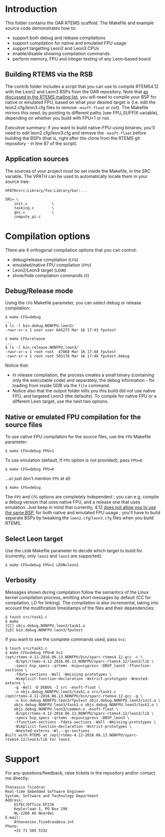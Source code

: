 Introduction
============

This folder contains the OAR RTEMS scaffold. The Makefile and example
source code demonstrates how to:

* support both debug and release compilations
* support compilation for native and emulated FPU usage
* support targetting Leon2 and Leon3 CPUs
* enable/disable showing compilation commands
* perform memory, FPU and integer testing of any Leon-based board

Building RTEMS via the RSB
--------------------------
The contrib folder includes a script that you can use to compile RTEMS4.12
with the Leon2 and Leon3 BSPs from the OAR repository. Note that
[as discussed in the RTEMS mailing list](https://lists.rtems.org/pipermail/users/2016-February/029782.html),
you will need to compile your BSP for native or emulated FPU, based
on what your desired target is (i.e. edit the leon2.cfg/leon3.cfg 
files to remove `-msoft-float` or not). The Makefile mirrors this
need, by pointing to different paths (see FPU_SUFFIX variable),
depending on whether you build with FPU=1 or not.

Executive summary: if you want to build native-FPU-using binaries,
you'll need to edit leon2.cfg/leon3.cfg and remove the `-msoft-float`
before building the BSPs (that is, right after the clone from
the RTEMS git repository - in line 87 of the script).

Application sources
-------------------
The sources of your project must be set inside the Makefile, in the SRC
variable. The VPATH can be used to automatically locate them in 
your source tree:

    VPATH=src:Library/foo:Library/bar:...

    SRC= \
        init.c           \
        tasking.c        \
        gnc.c            \
        compute_pi.c

# Compilation options

There are 4 orthogonal compilation options that you can control:

- debug/release compilation (`CFG`)
- emulated/native FPU compilation (`FPU`)
- Leon2/Leon3 target (`LEON`)
- show/hide compilation commands (`V`)

## Debug/Release mode

Using the `CFG` Makefile parameter, you can select debug or release 
compilation:

    $ make CFG=debug
    ...
    $ ls -l bin.debug.NONFPU.leon3/
    -rwxr-xr-x 1 user user 645273 Mar 16 17:43 fputest

    $ make CFG=release
    ...
    $ ls -l bin.release.NONFPU.leon3/
    -rwxr-xr-x 1 root root  47860 Mar 16 17:48 fputest
    -rwxr-xr-x 1 root root 585178 Mar 16 17:48 fputest.debug

Notice that:

- In release compilation, the process creates a small binary
  (containing only the executable code) and separately, the debug information -
  for loading from inside GDB via the `file` command.
- Notice also that the output folder tells you this build did not use
  native FPU, and targeted Leon3 (the defaults). To compile for 
  native FPU or a different Leon target, use the next two options.

## Native or emulated FPU compilation for the source files

To use native FPU compilation for the source files, use the `FPU`
Makefile parameter:

    $ make CFG=debug FPU=1

To use emulation (default, if `FPU` option is not provided), pass `FPU=0`:

    $ make CFG=debug FPU=0

...or just don't mention `FPU` at all:

    $ make CFG=debug

The `FPU` and `CFG` options are completely independent ; you can e.g.
compile a debug version that uses native FPU, and a release one that uses
emulation. Just keep in mind that currently, 4.12 
[does not allow you to use the same BSP](https://lists.rtems.org/pipermail/users/2016-February/029782.html),
for both native and emulated FPU usage ; you'll have to build separate
BSPs by tweaking the `leon2.cfg`/`leon3.cfg` files when you build RTEMS.

## Select Leon target

Use the `LEON` Makefile parameter to decide which target to build for
(currently, only `leon2` and `leon3` are supported):

    $ make CFG=debug FPU=1 LEON=leon3

## Verbosity

Messages shown during compilation follow the semantics of the Linux kernel
compilation process, emitting short messages by default (CC for compilation,
 LD for linking). The compilation is also incremental, taking into account
the modification timestamps of the files and their dependencies:

    $ touch src/task1.c
    $ make
    [CC] objs.debug.NONFPU.leon3/task1.o
    [LD] bin.debug.NONFPU.leon3/fputest

If you want to see the complete commands used, pass `V=1`:

    $ touch src/task1.c
    $ make CFG=debug FPU=0 V=1
    /opt/rtems-4.12-2016.06.13.NONFPU/bin/sparc-rtems4.12-gcc -c \
        -B/opt/rtems-4.12-2016.06.13.NONFPU/sparc-rtems4.12/leon3/lib \
        -specs bsp_specs -qrtems -mcpu=cypress -DBSP_leon3 -ffunction-sections \
        -fdata-sections -Wall -Wmissing-prototypes \
        -Wimplicit-function-declaration -Wstrict-prototypes -Wnested-externs \
        -g -Wall -D_DEBUG -I src -msoft-float \
        -o objs.debug.NONFPU.leon3/task1.o src/task1.c
    /opt/rtems-4.12-2016.06.13.NONFPU/bin/sparc-rtems4.12-gcc -g \
        -o bin.debug.NONFPU.leon3/fputest objs.debug.NONFPU.leon3/init.o \
        objs.debug.NONFPU.leon3/task1.o objs.debug.NONFPU.leon3/task2.o \
        objs.debug.NONFPU.leon3/common.o -msoft-float \
        -B/opt/rtems-4.12-2016.06.13.NONFPU/sparc-rtems4.12/leon3/lib \
        -specs bsp_specs -qrtems -mcpu=cypress -DBSP_leon3 \
        -ffunction-sections -fdata-sections -Wall -Wmissing-prototypes \
        -Wimplicit-function-declaration -Wstrict-prototypes \
        -Wnested-externs -Wl,--gc-sections
    Built with RTEMS at /opt/rtems-4.12-2016.06.13.NONFPU/sparc-rtems4.12/leon3/lib for leon3.

# Support

For any questions/feedback, raise tickets in the repository and/or contact
me directly:

    Thanassis Tsiodras
    Real-time Embedded Software Engineer 
    System, Software and Technology Department
    Address:
        ESTEC/Office EF216
        Keplerlaan 1, PO Box 299
        NL-2200 AG Noordwi
    E-mail:
        Athanasios.Tsiodras@esa.int
    Phone:
        +31 71 565 5332
